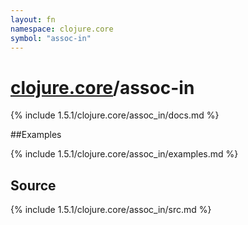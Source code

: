 ```yaml
---
layout: fn
namespace: clojure.core
symbol: "assoc-in"
---
```


# [clojure.core](../)/assoc-in

{% include 1.5.1/clojure.core/assoc_in/docs.md %}

##Examples

{% include 1.5.1/clojure.core/assoc_in/examples.md %}
## Source
{% include 1.5.1/clojure.core/assoc_in/src.md %}


